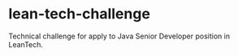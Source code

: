 # lean-tech-challenge

Technical challenge for apply to Java Senior Developer position in LeanTech.
